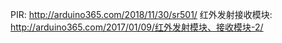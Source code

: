 PIR: http://arduino365.com/2018/11/30/sr501/
红外发射接收模块: http://arduino365.com/2017/01/09/红外发射模块、接收模块-2/